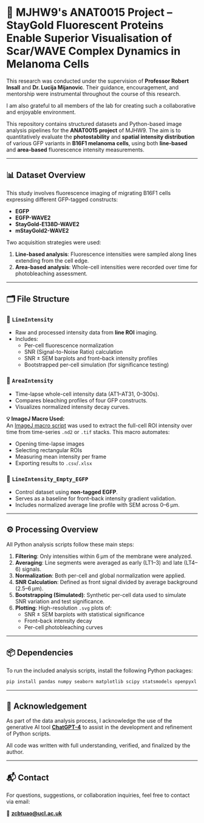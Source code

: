 # 🧪 MJHW9's ANAT0015 Project – StayGold Fluorescent Proteins Enable Superior Visualisation of Scar/WAVE Complex Dynamics in Melanoma Cells

This research was conducted under the supervision of **Professor Robert Insall** and **Dr. Lucija Mijanovic**. Their guidance, encouragement, and mentorship were instrumental throughout the course of this research.

I am also grateful to all members of the lab for creating such a collaborative and enjoyable environment.

This repository contains structured datasets and Python-based image analysis pipelines for the **ANAT0015 project** of MJHW9. The aim is to quantitatively evaluate the **photostability** and **spatial intensity distribution** of various GFP variants in **B16F1 melanoma cells**, using both **line-based** and **area-based** fluorescence intensity measurements.

---

## 📊 Dataset Overview

This study involves fluorescence imaging of migrating B16F1 cells expressing different GFP-tagged constructs:

- **EGFP**  
- **EGFP-WAVE2**  
- **StayGold-E138D-WAVE2**  
- **mStayGold2-WAVE2**

Two acquisition strategies were used:

1. **Line-based analysis**: Fluorescence intensities were sampled along lines extending from the cell edge.
2. **Area-based analysis**: Whole-cell intensities were recorded over time for photobleaching assessment.

---

## 🗂️ File Structure

### 🔹 `LineIntensity`
- Raw and processed intensity data from **line ROI** imaging.
- Includes:
  - Per-cell fluorescence normalization
  - SNR (Signal-to-Noise Ratio) calculation
  - SNR ± SEM barplots and front–back intensity profiles
  - Bootstrapped per-cell simulation (for significance testing)

### 🔹 `AreaIntensity`
- Time-lapse whole-cell intensity data (AT1–AT31, 0–300s).
- Compares bleaching profiles of four GFP constructs.
- Visualizes normalized intensity decay curves.

**💡 ImageJ Macro Used:**  
An [ImageJ macro script](AreaIntensity.ijm) was used to extract the full-cell ROI intensity over time from time-series `.nd2` or `.tif` stacks. This macro automates:
- Opening time-lapse images
- Selecting rectangular ROIs
- Measuring mean intensity per frame
- Exporting results to `.csv`/`.xlsx`

### 🔹 `LineIntensity_Empty_EGFP`
- Control dataset using **non-tagged EGFP**.
- Serves as a baseline for front–back intensity gradient validation.
- Includes normalized average line profile with SEM across 0–6 μm.

---

## ⚙️ Processing Overview

All Python analysis scripts follow these main steps:

1. **Filtering**: Only intensities within 6 μm of the membrane were analyzed.  
2. **Averaging**: Line segments were averaged as early (LT1–3) and late (LT4–6) signals.  
3. **Normalization**: Both per-cell and global normalization were applied.  
4. **SNR Calculation**: Defined as front signal divided by average background (2.5–6 μm).  
5. **Bootstrapping (Simulated)**: Synthetic per-cell data used to simulate SNR variation and test significance.  
6. **Plotting**: High-resolution `.svg` plots of:
   - SNR ± SEM barplots with statistical significance
   - Front–back intensity decay
   - Per-cell photobleaching curves

---

## 📦 Dependencies

To run the included analysis scripts, install the following Python packages:

```bash
pip install pandas numpy seaborn matplotlib scipy statsmodels openpyxl
```

---

## 🤖 Acknowledgement

As part of the data analysis process, I acknowledge the use of the generative AI tool **[ChatGPT-4](https://chatgpt.com)** to assist in the development and refinement of Python scripts.  

All code was written with full understanding, verified, and finalized by the author.

---

## 📬 Contact

For questions, suggestions, or collaboration inquiries, feel free to contact via email:

📧 **zcbtuao@ucl.ac.uk**
